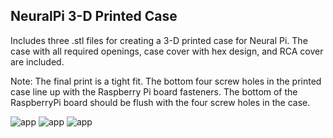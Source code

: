 ## NeuralPi 3-D Printed Case

Includes three .stl files for creating a 3-D printed case for Neural Pi. The case with all required openings, case cover with hex design, and RCA cover are included.

Note: The final print is a tight fit. The bottom four screw holes in the printed case line up with the Raspberry Pi board fasteners. The bottom of the RaspberryPi board should be flush with the four screw holes in the case.

![app](https://github.com/GuitarML/NeuralPi/blob/3d-printed-case/resources/3d_models.jpg)
![app](https://github.com/GuitarML/NeuralPi/blob/3d-printed-case/resources/npi_case_blue.jpg)
![app](https://github.com/GuitarML/NeuralPi/blob/3d-printed-case/resources/npi_case_grey.jpg)

